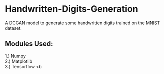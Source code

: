 # Handwritten-Digits-Generation
A DCGAN model to generate some handwritten digits trained on the MNIST dataset.

## Modules Used:
1.) Numpy<br>
2.) Matplotlib<br>
3.) Tensorflow
<b
